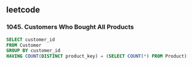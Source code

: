 
## leetcode 
### 1045. Customers Who Bought All Products
```sql
SELECT customer_id
FROM Customer
GROUP BY customer_id 
HAVING COUNT(DISTINCT product_key) = (SELECT COUNT(*) FROM Product)

```
